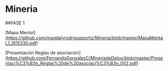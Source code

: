 # Mineria

##FASE 1

[Mapa Mental] (https://github.com/magdalyrodriguezortiz/Mineria/blob/master/MapaMental_1_1815330.pdf)

[Presentación Reglas de asociación] (https://github.com/FernandoGonzalezC/MineriadeDatos/blob/master/Presentaci%C3%B3n_Reglas%20de%20asociaci%C3%B3n_002.pdf)
